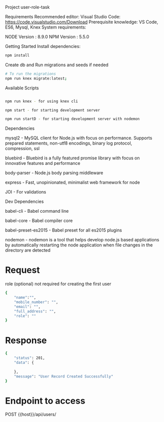 Project user-role-task

Requirements
Recommended editor:
Visual Studio Code: https://code.visualstudio.com/Download
Prerequisite knowledge:
VS Code, ES6, Mysql, Knex
System requirements:

NODE Version : 8.9.0
NPM Version : 5.5.0


Getting Started
Install dependencies:

```sh
npm install
```

Create db and Run migrations and seeds if needed
```sh
# To run the migrations
npm run knex migrate:latest; 

```

Available Scripts

```sh

npm run knex - for using knex cli

npm start - for starting development server

npm run startD - for starting development server with nodemon

```



Dependencies


mysql2 - MySQL client for Node.js with focus on performance. Supports prepared statements, non-utf8 encodings, binary log protocol, compression, ssl


bluebird - Bluebird is a fully featured promise library with focus on innovative features and performance


body-parser - Node.js body parsing middleware


express - Fast, unopinionated, minimalist web framework for node


JOI - For validations



Dev Dependencies


babel-cli - Babel command line


babel-core - Babel compiler core



babel-preset-es2015 - Babel preset for all es2015 plugins



nodemon - nodemon is a tool that helps develop node.js based applications by automatically restarting the node application when file changes in the directory are detected

# Request
role (optional) not required for creating the first user

```sh
{
	"name":"",
	"mobile_number": "",
	"email": "",
	"full_address": "",
	"role": ""  
}
```

# Response

```sh
{
    "status": 201,
    "data": {
    
    },
    "message": "User Record Created Successfully"
}
```

# Endpoint to access 

POST {{host}}/api/users/